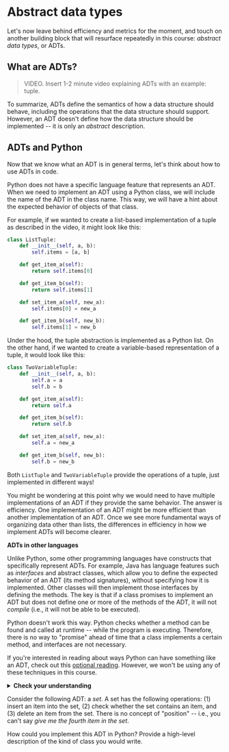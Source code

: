 # Abstract data types

Let's now leave behind efficiency and metrics for the moment, and touch on another building block that will resurface repeatedly in this course: *abstract data types*, or ADTs.

## What are ADTs?

> VIDEO. Insert 1-2 minute video explaining ADTs with an example: tuple. 

To summarize, ADTs define the semantics of how a data structure should behave, including the operations that the data structure should support. However, an ADT doesn't define how the data structure should be implemented -- it is only an *abstract* description.

## ADTs and Python

Now that we know what an ADT is in general terms, let's think about how to use ADTs in code.

Python does not have a specific language feature that represents an ADT. When we need to implement an ADT using a Python class, we will include the name of the ADT in the class name. This way, we will have a hint about the expected behavior of objects of that class.

For example, if we wanted to create a list-based implementation of a tuple as described in the video, it might look like this: 

```python
class ListTuple:
    def __init__(self, a, b):
        self.items = [a, b]

    def get_item_a(self):
        return self.items[0]

    def get_item_b(self):
        return self.items[1]

    def set_item_a(self, new_a):
        self.items[0] = new_a

    def get_item_b(self, new_b):
        self.items[1] = new_b
```

Under the hood, the tuple abstraction is implemented as a Python list. On the other hand, if we wanted to create a variable-based representation of a tuple, it would look like this:

```python
class TwoVariableTuple:
    def __init__(self, a, b):
        self.a = a
        self.b = b

    def get_item_a(self):
        return self.a

    def get_item_b(self):
        return self.b

    def set_item_a(self, new_a):
        self.a = new_a

    def get_item_b(self, new_b):
        self.b = new_b
```

Both `ListTuple` and `TwoVariableTuple` provide the operations of a tuple, just implemented in different ways!

You might be wondering at this point why we would need to have multiple implementations of an ADT if they provide the same behavior. The answer is efficiency. One implementation of an ADT might be more efficient than another implementation of an ADT. Once we see more fundamental ways of organizing data other than lists, the differences in efficiency in how we implement ADTs will become clearer.

<aside>

**ADTs in other languages**

Unlike Python, some other programming languages have constructs that specifically represent ADTs. For example, Java has language features such as *interfaces* and abstract classes, which allow you to define the expected behavior of an ADT (its method signatures), without specifying how it is implemented. Other classes will then implement those interfaces by defining the methods. The key is that if a class promises to implement an ADT but does not define one or more of the methods of the ADT, it will not *compile* (i.e., it will not be able to be executed).

Python doesn't work this way. Python checks whether a method can be found and called at runtime -- while the program is executing. Therefore, there is no way to "promise" ahead of time that a class implements a certain method, and interfaces are not necessary.

If you're interested in reading about ways Python can have something like an ADT, check out this [optional reading](https://realpython.com/python-interface). However, we won't be using any of these techniques in this course.

</aside>

<details>
<summary>
<b>Check your understanding</b>

Consider the following ADT: a <i>set</i>. A set has the following operations: (1) insert an item into the set, (2) check whether the set contains an item, and (3) delete an item from the set. There is no concept of "position" -- i.e., you can't say <i>give me the fourth item in the set</i>.

How could you implement this ADT in Python? Provide a high-level description of the kind of class you would write.

</summary>

<b>Answer.</b> You could write a Python class that uses a list to hold the items in the set. The class should have three methods: one for inserting items into the list (you can just append the given item to the end of the list if it does not already exist in the list), one for checking whether an item is in the list (perhaps using the `in` operator), and one for iterating over the list to delete the item.

</details>
